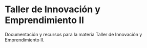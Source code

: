 # Taller de Innovación y Emprendimiento II

Documentación y recursos para la materia Taller de Innovación y Emprendimiento II.